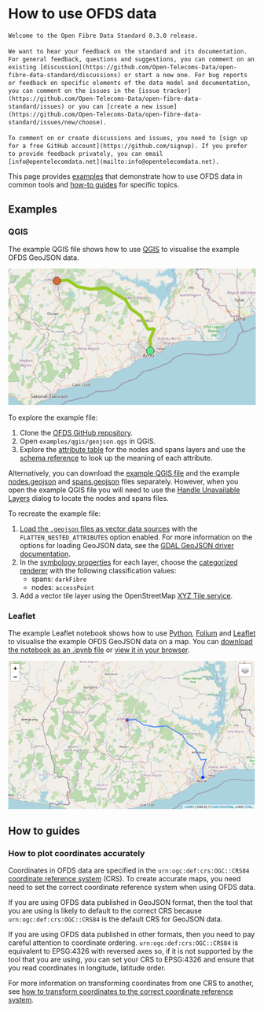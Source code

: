 # How to use OFDS data

```{admonition} 0.3.0 release
Welcome to the Open Fibre Data Standard 0.3.0 release.

We want to hear your feedback on the standard and its documentation. For general feedback, questions and suggestions, you can comment on an existing [discussion](https://github.com/Open-Telecoms-Data/open-fibre-data-standard/discussions) or start a new one. For bug reports or feedback on specific elements of the data model and documentation, you can comment on the issues in the [issue tracker](https://github.com/Open-Telecoms-Data/open-fibre-data-standard/issues) or you can [create a new issue](https://github.com/Open-Telecoms-Data/open-fibre-data-standard/issues/new/choose).

To comment on or create discussions and issues, you need to [sign up for a free GitHub account](https://github.com/signup). If you prefer to provide feedback privately, you can email [info@opentelecomdata.net](mailto:info@opentelecomdata.net).
```

This page provides [examples](#examples) that demonstrate how to use OFDS data in common tools and [how-to guides](#how-to-guides) for specific topics.

## Examples

### QGIS

The example QGIS file shows how to use [QGIS](https://qgis.org/) to visualise the example OFDS GeoJSON data.

![The example network in QGIS](../../_assets/qgis_example.png)

To explore the example file:

1. Clone the [OFDS GitHub repository](https://github.com/Open-Telecoms-Data/open-fibre-data-standard).
1. Open `examples/qgis/geojson.qgs` in QGIS.
1. Explore the [attribute table](https://docs.qgis.org/3.22/en/docs/user_manual/working_with_vector/attribute_table.html) for the nodes and spans layers and use the [schema reference](../reference/schema.md) to look up the meaning of each attribute.

Alternatively, you can download the [example QGIS file](../../examples/qgis/geojson.qgs) and the example [nodes.geojson](../../examples/geojson/nodes.geojson) and [spans.geojson](../../examples/geojson/spans.geojson) files separately. However, when you open the example QGIS file you will need to use the [Handle Unavailable Layers](https://docs.qgis.org/3.22/en/docs/user_manual/introduction/project_files.html#handling-broken-file-paths) dialog to locate the nodes and spans files.

To recreate the example file:

1. [Load the `.geojson` files as vector data sources](https://docs.qgis.org/3.22/en/docs/user_manual/managing_data_source/opening_data.html#loading-a-layer-from-a-file) with the `FLATTEN_NESTED_ATTRIBUTES` option enabled. For more information on the options for loading GeoJSON data, see the [GDAL GeoJSON driver documentation](https://gdal.org/drivers/vector/geojson.html).
1. In the [symbology properties](https://docs.qgis.org/3.22/en/docs/user_manual/working_with_vector/vector_properties.html#symbology-properties) for each layer, choose the [categorized renderer](https://docs.qgis.org/3.22/en/docs/user_manual/working_with_vector/vector_properties.html#categorized-renderer) with the following classification values:
   - spans: `darkFibre`
   - nodes: `accessPoint`
1. Add a vector tile layer using the OpenStreetMap [XYZ Tile service](https://docs.qgis.org/3.22/en/docs/user_manual/managing_data_source/opening_data.html#using-xyz-tile-services).

### Leaflet

The example Leaflet notebook shows how to use [Python](https://www.python.org/), [Folium](http://python-visualization.github.io/folium/index.html) and [Leaflet](https://leafletjs.com/) to visualise the example OFDS GeoJSON data on a map. You can [download the notebook as an .ipynb file](../../examples/leaflet/leaflet.ipynb) or [view it in your browser](https://nbviewer.org/github/Open-Telecoms-Data/open-fibre-data-standard/blob/0__1__0__beta/examples/leaflet/leaflet.ipynb).

![The example network as a Leaflet map](../../_assets/leaflet_example.png)

## How to guides

### How to plot coordinates accurately

Coordinates in OFDS data are specified in the `urn:ogc:def:crs:OGC::CRS84` [coordinate reference system](../reference/schema.md#coordinatereferencesystem) (CRS). To create accurate maps, you need need to set the correct coordinate reference system when using OFDS data.

If you are using OFDS data published in GeoJSON format, then the tool that you are using is likely to default to the correct CRS because `urn:ogc:def:crs:OGC::CRS84` is the default CRS for GeoJSON data.

If you are using OFDS data published in other formats, then you need to pay careful attention to coordinate ordering. `urn:ogc:def:crs:OGC::CRS84` is equivalent to EPSG:4326 with reversed axes so, if it is not supported by the tool that you are using, you can set your CRS to EPSG:4326 and ensure that you read coordinates in longitude, latitude order.

For more information on transforming coordinates from one CRS to another, see [how to transform coordinates to the correct coordinate reference system](publication.md#how-to-transform-coordinates-to-the-correct-coordinate-reference-system).
